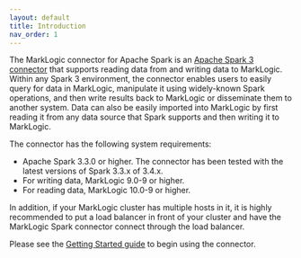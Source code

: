 ```yaml
---
layout: default
title: Introduction
nav_order: 1
---
```


The MarkLogic connector for Apache Spark is an [Apache Spark 3 connector](https://spark.apache.org/docs/latest/) that supports
reading data from and writing data to MarkLogic. Within any Spark 3 environment, the connector enables users to easily 
query for data in MarkLogic, manipulate it using widely-known Spark operations, and then write results back to 
MarkLogic or disseminate them to another system. Data can also be easily imported into MarkLogic by first reading it 
from any data source that Spark supports and then writing it to MarkLogic.

The connector has the following system requirements:

* Apache Spark 3.3.0 or higher. The connector has been tested with the latest versions of Spark 3.3.x of 3.4.x.
* For writing data, MarkLogic 9.0-9 or higher.
* For reading data, MarkLogic 10.0-9 or higher.

In addition, if your MarkLogic cluster has multiple hosts in it, it is highly recommended to put a load balancer in front
of your cluster and have the MarkLogic Spark connector connect through the load balancer. 

Please see the [Getting Started guide](getting-started/getting-started.md) to begin using the connector. 

